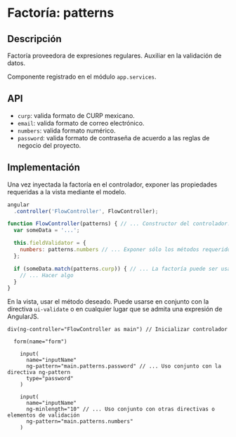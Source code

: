 # Factoría: patterns

## Descripción

Factoría proveedora de expresiones regulares. Auxiliar en la validación de datos.

Componente registrado en el módulo `app.services`.

## API

* `curp`: valida formato de CURP mexicano.
* `email`: valida formato de correo electrónico.
* `numbers`: valida formato numérico.
* `password`: valida formato de contraseña de acuerdo a las reglas de negocio del proyecto.

## Implementación

Una vez inyectada la factoría en el controlador, exponer las propiedades requeridas a la vista mediante el modelo.

```javascript
angular
  .controller('FlowController', FlowController);

function FlowController(patterns) { // ... Constructor del controlador. Inyectar la factoría como dependencia
  var someData = '...';

  this.fieldValidator = {
    numbers: patterns.numbers // ... Exponer sólo los métodos requeridos, no la factoría completa
  };

  if (someData.match(patterns.curp)) { // ... La factoría puede ser usada dentro de la lógica de cualquier componente en el que se ha inyectado como dependencia
    // ... Hacer algo
  }
}
```

En la vista, usar el método deseado. Puede usarse en conjunto con la directiva `ui-validate` o en cualquier lugar que se admita una expresión de AngularJS.

```jade
div(ng-controller="FlowController as main") // Inicializar controlador

  form(name="form")

    input(
      name="inputName"
      ng-pattern="main.patterns.password" // ... Uso conjunto con la directiva ng-pattern
      type="password"
    )

    input(
      name="inputName"
      ng-minlength="10" // ... Uso conjunto con otras directivas o elementos de validación
      ng-pattern="main.patterns.numbers"
    )
```
